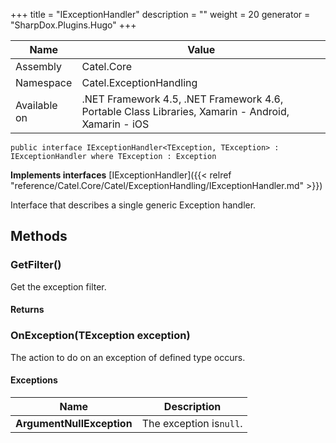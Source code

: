 

+++
title = "IExceptionHandler" 
description = ""
weight = 20
generator = "SharpDox.Plugins.Hugo"
+++

Name|Value
---|---
Assembly|Catel.Core
Namespace|Catel.ExceptionHandling
Available on|.NET Framework 4.5, .NET Framework 4.6, Portable Class Libraries, Xamarin - Android, Xamarin - iOS

```
public interface IExceptionHandler<TException, TException> : IExceptionHandler where TException : Exception 
```

**Implements interfaces**
[IExceptionHandler]({{< relref "reference/Catel.Core/Catel/ExceptionHandling/IExceptionHandler.md" >}})

Interface that describes a single generic Exception handler.

## Methods

### GetFilter()

Get the exception filter.

#### Returns

### OnException(TException exception)

The action to do on an exception of defined type occurs.

#### Exceptions

Name|Description
---|---
**ArgumentNullException**|The exception is`null`.

